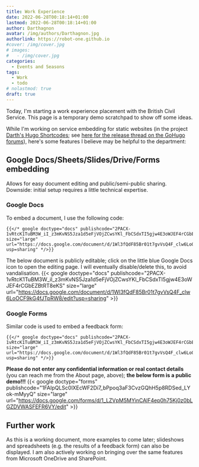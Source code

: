 ```yaml
---
title: Work Experience
date: 2022-06-28T00:18:14+01:00
lastmod: 2022-06-28T00:18:14+01:00
author: Darthagnon
avatar: /img/authors/Darthagnon.jpg
authorlink: https://robot-one.github.io
#cover: /img/cover.jpg
# images:
#   - /img/cover.jpg
categories:
  - Events and Seasons
tags:
  - Work
  - todo
# nolastmod: true
draft: true
---
```


Today, I'm starting a work experience placement with the British Civil Service. This page is a temporary demo scratchpad to show off some ideas.

<!--more-->

While I'm working on service embedding for static websites (in the project [Darth's Hugo Shortcodes](https://github.com/Darthagnon/darths-hugo-shortcodes); see [here for the release thread on the GoHugo forums](https://discourse.gohugo.io/t/release-darths-hugo-shortcodes/38943)), here's some features I believe may be helpful to the department:

## Google Docs/Sheets/Slides/Drive/Forms embedding
Allows for easy document editing and public/semi-public sharing. Downside: initial setup requires a little technical expertise.

### Google Docs
To embed a document, I use the following code:
```
{{</* google doctype="docs" publishcode="2PACX-1vRtcK1TuBM3W_iI_z3mKvNS5Jza1d5eFjVOjZCwsYKl_FbCSdxTI5gjw4E3oWJEF4rCGbEZBtRT8eKS" size="large" url="https://docs.google.com/document/d/1Wl3fQdF85Br01t7gvVsQ4F_clw6LoOCF9kG4fJTpRW8/edit?usp=sharing" */>}}
```
The below document is publicly editable; click on the little blue Google Docs icon to open the editing page. I will eventually disable/delete this, to avoid vandalisation.
{{< google doctype="docs" publishcode="2PACX-1vRtcK1TuBM3W_iI_z3mKvNS5Jza1d5eFjVOjZCwsYKl_FbCSdxTI5gjw4E3oWJEF4rCGbEZBtRT8eKS" size="large" url="https://docs.google.com/document/d/1Wl3fQdF85Br01t7gvVsQ4F_clw6LoOCF9kG4fJTpRW8/edit?usp=sharing" >}}

### Google Forms
Similar code is used to embed a feedback form:

```
{{</* google doctype="docs" publishcode="2PACX-1vRtcK1TuBM3W_iI_z3mKvNS5Jza1d5eFjVOjZCwsYKl_FbCSdxTI5gjw4E3oWJEF4rCGbEZBtRT8eKS" size="large" url="https://docs.google.com/document/d/1Wl3fQdF85Br01t7gvVsQ4F_clw6LoOCF9kG4fJTpRW8/edit?usp=sharing" */>}}
```
**Please do not enter any confidential information or real contact details** (you can reach me from the About page, above); **the below form is a public demo!!!** 
{{< google doctype="forms" publishcode="1FAIpQLSc0lXEcWF2Di7_bPpoq3aF3CvzGQhH5p8RDSed_LYok-mMyyQ" size="large" url="https://docs.google.com/forms/d/1_LZVpM5MYinCAlF4ep0h75Kj0z0bLGZDVWASFEFR6VY/edit" >}}

## Further work
As this is a working document, more examples to come later; slideshows and spreadsheets (e.g. the results of a feedback form) can also be displayed. I am also actively working on bringing over the same features from Microsoft OneDrive and SharePoint.
